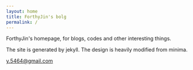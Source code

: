 ```yaml
---
layout: home
title: ForthyJin's bolg
permalink: /
---
```


ForthyJin's homepage, for blogs, codes and other interesting things.

The site is generated by jekyll. The design is heavily modified from minima.

y.5464@gmail.com

